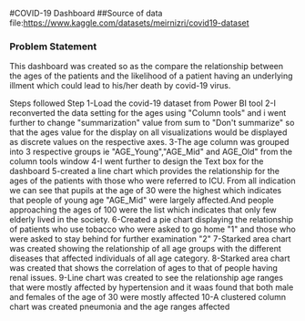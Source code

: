 #COVID-19 Dashboard
##Source of data file:https://www.kaggle.com/datasets/meirnizri/covid19-dataset
### Problem Statement
This dashboard was created so as the compare the relationship between the ages of the patients and the likelihood of
a patient having an underlying illment which could lead to his/her death by covid-19 virus.

Steps followed
Step 1-Load the covid-19 dataset from Power BI tool
     2-I reconverted the data setting for the ages using "Column tools" and i went further to change "summarization" value 
       from sum to "Don't summarize" so that the ages value for the display on all visualizations would be displayed as 
       discrete values on the respective axes.
     3-The age column was grouped into 3 respective groups ie "AGE_Young","AGE_Mid" and AGE_Old" from the column tools window
     4-I went further to design the Text box for the dashboard
     5-created a line chart which provides the relationship for the ages of the patients with those who were referred to 
       ICU. From all indication we can see that pupils at the age of 30 were the highest which indicates that people of 
       young age "AGE_Mid" were largely affected.And people approaching the ages of 100 were the list which indicates that 
       only few elderly lived in the society.
     6-Created a pie chart displaying the relationship of patients who use tobacco who were asked to go home "1" and those
       who were asked to stay behind for further examination "2"
     7-Starked area chart was created showing the relationship of all age groups with the different diseases that affected
       individuals of all age category.
     8-Starked area chart was created that shows the correlation of ages to that of people having renal issues.
     9-Line chart was created to see the relationship age ranges that were mostly affected by hypertension and it waas found
       that both male and females of the age of 30 were mostly affected 
     10-A clustered column chart was created pneumonia and the age ranges affected

